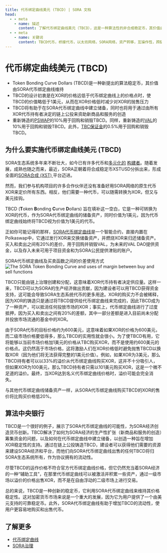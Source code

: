 ```yaml
---
title: 代币绑定曲线美元 (TBCD) | SORA 文档
head:
  - - meta
    - name: 描述
      content: 了解代币绑定曲线美元（TBCD），这是一种算法性的非合成稳定币，其价值由SORA代币的绑定曲线维持。探索TBCD如何帮助建立SORA代币绑定曲线的储备，同时用于资助SORA生态系统中新商品和服务的创造。
  - - meta
    - name: 关键词
      content: TBCD代币，桥接代币，以太坊网络，SORA网络，资产转移，互操作性，跨链交易，流动性，去中心化金融，DeFi
---
```


# 代币绑定曲线美元 (TBCD)

- Token Bonding Curve Dollars (TBCD)是一种新提出的算法稳定币，其价值由SORA代币绑定曲线维持
- TBCD的设计初衷是在XOR的价格远低于代币绑定曲线上的价格点时，使TBCD的价值略低于1美元，从而在XOR价格低时减少对XOR的抛售压力
- TBCD将有助于在SORA代币绑定曲线中建立储备，同时也将用于通过由所有XOR代币持有者决定的链上公投来资助新商品和服务的创造
- 重新铸造的[PSWAP](./pswap)的10%用于回购和销毁TBCD。同样，重新铸造的[VAL](./val)的10%用于回购和销毁TBCD。此外，[TBC保证金](./tbc.md#why-is-the-token-bonding-curve-useful)的0.5%用于回购和销毁TBCD。

## 为什么要实施代币绑定曲线美元 (TBCD)

SORA生态系统多年来不断壮大，如今已有许多代币和[多元化的](https://cerestoken.io) [构建者](https://adar.com)。随着发展，成熟也随之而来，最近，SORA正朝着将合成稳定币XSTUSD分拆出来，形成全面的[SORA合成 (XST) ](xst.md) 平台迈进。

然而，我们参与机构项目的许多合作伙伴还没有准备好用SORA网络的原生代币XOR来定价所有东西。相反，他们需要一种代币，可以随需转换为XOR，但又与美元挂钩。

TBCD (**T**oken **B**onding **C**urve **D**ollars) 旨在填补这一空白，它是一种可转换为XOR的代币，作为SORA代币绑定曲线的储备资产，同时价值为1美元，因为代币绑定曲线始终将TBCD视为价值为1美元的代币。

正如你可能记得的那样，[SORA代币绑定曲线](tbc.md)是一个智能合约，直接内置在Polkaswap中，它通过发行XOR来交换储备资产，并燃烧XOR来归还储备资产。买入和卖出之间有20%的差价，用于回购并销毁VAL，为未来的VAL DAO提供资金，以及存入未来可用于项目资金和为SORA公民提供津贴的账户。

SORA代币绑定曲线及买卖函数之间的价差使用方式
![The SORA Token Bonding Curve and uses of margin between buy and sell
functions](/.gitbook/assets/flow-of-funds-new.png)

TBCD只能由链上治理创建和分配，这意味着XOR代币持有者决定供应量。这样一来，TBCD可以为SORA的生产经济做出贡献，因为建设者可以用TBCD获得资金支持，这可能会导致SORA生态系统代币的更多用途。XOR的购买力不会被稀释，因为XOR的铸造只是通过将TBCD提供给代币绑定曲线来完成的，因此TBCD成为了一种资产，可以抵消任何投放市场的XOR；事实上，代币绑定曲线进行了过度抵押，因为买入和卖出之间有20%的差额，其中一部分差额是进入目前尚未分配并投放市场流通的基金中的XOR。

由于SORA代币的目标价格约为600美元，这意味着如果XOR的价格为600美元，而二级市场价格要低得多，那么TBCD的实用性就会很小。为了使TBCD有用，它将能够以当前市场价格加1美元的价格从TBC购买XOR，而不是使用约600美元的价格点。这仍然高于市场价格，这将激励人们在XOR价格低时避免抛售TBCD以换取XOR（因为他们将无法获得完整的1美元价值）。例如，如果XOR为3美元，那么TBCD持有者可以以33%的溢价从代币绑定曲线购买XOR，这并不十分吸引人，但如果XOR为100美元，那么TBCD持有者只需以101美元购买XOR，这是一个微不足道的溢价。最终，当XOR达到名义代币绑定曲线价格时，溢价可能会完全消失。

与其他代币绑定曲线储备资产一样，从SORA代币绑定曲线购买TBCD的XOR的售价将比购买价格低20%。

## 算法中央银行

TBCD是一个很好的例子，展示了SORA代币绑定曲线的可能性，为SORA经济创造货币创新。TBCD解决了如何为SORA经济的生产性扩张（新商品和服务的创造）筹集资金的问题，以及如何在代币绑定曲线中建立储备，以创造一种旨在增加XOR稳定性的支持。通过在链上公投铸造TBCD，建设者可以获得他们需要的资源来建设SORA经济和平台，而他们向SORA代币绑定曲线出售的任何TBCD将归SORA生态系统所有，作为协议拥有的流动性。

尽管TBCD的运作价格不符合官方代币绑定曲线价格，但它仍然充当着SORA经济的一种“辅助工具”，在那里代币绑定曲线可以被激活并积累一些资产，通过一级市场以溢价的价格出售XOR，而不是在自由浮动的二级市场上进行交易。

总的来说，TBCD是一种创新的稳定币，它利用SORA代币绑定曲线来维持其价格稳定性。这对加密货币市场来说是一个重大的发展，因为它为用户提供了一个由美元支持的可靠稳定币。此外，SORA代币绑定曲线有助于增加TBCD的流动性，使用户更容易地购买和出售代币。

## 了解更多

- [代币绑定曲线](/tbc.md)
- [SORA治理](/sora-governance.md)
